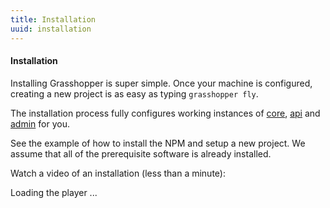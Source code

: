 ```yaml
---
title: Installation
uuid: installation
---
```

#### Installation

Installing Grasshopper is super simple. Once your machine is configured, creating a new project is as easy as typing `grasshopper fly`.

The installation process fully configures working instances of [core](https://github.com/Solid-Interactive/grasshopper-core-nodejs), [api](https://github.com/Solid-Interactive/grasshopper-api-js) and [admin](https://github.com/Solid-Interactive/grasshopper-admin) for you.

See the example of how to install the NPM and setup a new project. We assume that all of the prerequisite software is already installed.

Watch a video of an installation (less than a minute):

<div id="container">Loading the player ...</div>

<script type="text/javascript">
 jwplayer("container").setup({
 flashplayer: "js/vendor/jwplayer/player.swf",
 file: "http://s3.amazonaws.com/SolidInteractive/images/grasshopper/grasshopper-cli-fly.mp4",
 height: 270,
 poster: "http://s3.amazonaws.com/SolidInteractive/images/grasshopper/grasshopper-cli-fly.png",
 width: 480 });
</script>
